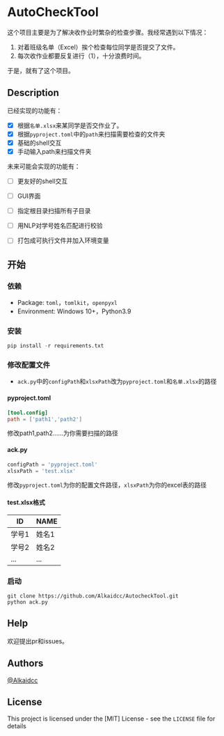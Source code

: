 # AutoCheckTool

这个项目主要是为了解决收作业时繁杂的检查步骤。我经常遇到以下情况：

1. 对着班级名单（Excel）挨个检查每位同学是否提交了文件。
2. 每次收作业都要反复进行（1），十分浪费时间。

于是，就有了这个项目。

## Description

已经实现的功能有：

- [x] 根据`名单.xlsx`来某同学是否交作业了。
- [x] 根据`pyproject.toml`中的`path`来扫描需要检查的文件夹
- [x] 基础的shell交互
- [x] 手动输入path来扫描文件夹

未来可能会实现的功能有：

- [ ] 更友好的shell交互
- [ ] GUI界面
- [ ] 指定根目录扫描所有子目录
- [ ] 用NLP对学号姓名匹配进行校验
- [ ] 打包成可执行文件并加入环境变量



## 开始

### 依赖

* Package: `toml`，`tomlkit`，`openpyxl`
* Environment: Windows 10+，Python3.9

### 安装

```python
pip install -r requirements.txt
```

### 修改配置文件

- `ack.py`中的`configPath`和`xlsxPath`改为`pyproject.toml`和`名单.xlsx`的路径

#### pyproject.toml

```toml
[tool.config]
path = ['path1','path2']
```

修改path1,path2……为你需要扫描的路径

#### ack.py

```python
configPath = 'pyproject.toml'
xlsxPath = 'test.xlsx'
```

修改`pyproject.toml`为你的配置文件路径，`xlsxPath`为你的excel表的路径

#### test.xlsx格式

| ID    | NAME  |
| ----- | ----- |
| 学号1 | 姓名1 |
| 学号2 | 姓名2 |
| ...   | ...   |

### 启动

```shell
git clone https://github.com/Alkaidcc/AutocheckTool.git
python ack.py
```

## Help

欢迎提出pr和issues。

## Authors

[@Alkaidcc](https://github.com/Alkaidcc)

## License

This project is licensed under the [MIT] License - see the `LICENSE` file for details
